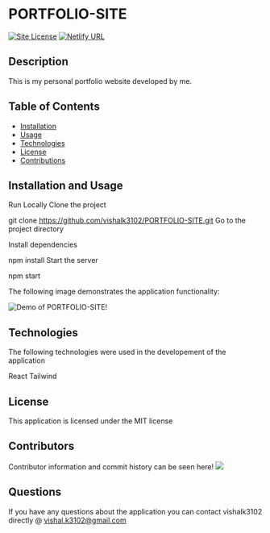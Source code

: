 # PORTFOLIO-SITE

[![Site License](https://img.shields.io/badge/license-MIT-blue.svg)](https://github.com/vishalk3102/PORTFOLIO-SITE)
[![Netlify URL](https://img.shields.io/badge/Netlify-URL-purple.svg)](https://vishalkumar31.netlify.app/)

## Description

This is my personal portfolio website developed by me.

## Table of Contents

- [Installation](#Installation)
- [Usage](#Usage)
- [Technologies](#Technologies)
- [License](#License)
- [Contributions](#Contributions)

## Installation and Usage

Run Locally
Clone the project

git clone https://github.com/vishalk3102/PORTFOLIO-SITE.git
Go to the project directory

Install dependencies

npm install
Start the server

npm start

The following image demonstrates the application functionality:

![Demo of PORTFOLIO-SITE!](https://drive.google.com/file/d/1qhqt05dne4mzHuwrvePbd6s_fesCfBno/view?usp=sharing)

## Technologies

The following technologies were used in the developement of the application

React
Tailwind

## License

This application is licensed under the MIT license

## Contributors

Contributor information and commit history can be seen here!
<a href="https://github.com/https://github.com/vishalk3102/PORTFOLIO-SITE/graphs/contributors">
<img src="https://contributors-img.web.app/image?repo=vishalk3102/PORTFOLIO-SITE" />
</a>

## Questions

If you have any questions about the application you can contact vishalk3102 directly @ vishal.k3102@gmail.com
